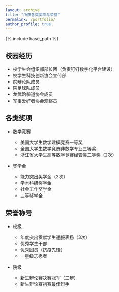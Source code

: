 ```yaml
---
layout: archive
title: "所获各类奖项与荣誉"
permalink: /portfolio/
author_profile: true
---
```


{% include base_path %}

## 校园经历
* 校学生会组织部部长团（负责钉钉数字化平台建设）
* 校学生科技创新协会宣传部
* 院辩论队成员
* 院足球队成员
* 龙武跆拳道协会成员
* 军事爱好者协会观察员

## 各类奖项

* 数学竞赛
  * 美国大学生数学建模竞赛一等奖
  * 全国大学生数学竞赛非数学专业三等奖
  * 浙江省大学生高等数学竞赛经管类二等奖（2次）
  
* 奖学金
  * 能力突出奖学金（2次）
  * 学术科研奖学金
  * 社会工作奖学金
  * 三等奖学金
  
## 荣誉称号
* 校级
  * 年度突出贡献学生通报表扬（3次）
  * 优秀学生干部
  * 优秀团员（抗疫先锋）
  * 一星级志愿者
  
* 院级
  * 新生辩论赛决赛冠军（三辩）
  * 新生辩论赛初赛最佳辩手

